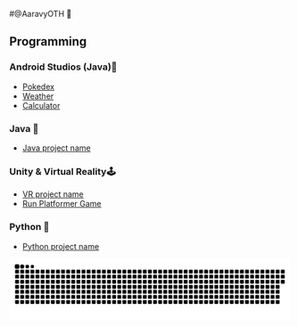 #@AaravyOTH 🐐

## Programming
### Android Studios (Java)📱
- <a href="https://www.google.com/" target="_blank">Pokedex</a>
- <a href="https://www.google.com/" target="_blank">Weather</a>
- <a href="https://www.google.com/" target="_blank">Calculator</a>

### Java 🌄 
- <a href="https://www.google.com/" target="_blank">Java project name</a>

### Unity & Virtual Reality🕹️
- <a href="https://www.google.com/" target="_blank">VR project name</a>
- <a href="[https://www.google.com/](https://github.com/AaravyOTH/SimpleRunGame)" target="_blank">Run Platformer Game</a>

### Python 🐍
- <a href="https://www.google.com/" target="_blank">Python project name</a>

<a href="https://github.com/tomondre"><img src="contributions.svg"></a>
